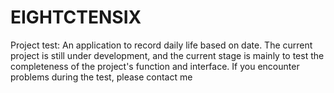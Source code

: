 # EIGHTCTENSIX
Project test: An application to record daily life based on date. The current project is still under development, and the current stage is mainly to test the completeness of the project's function and interface. If you encounter problems during the test, please contact me
